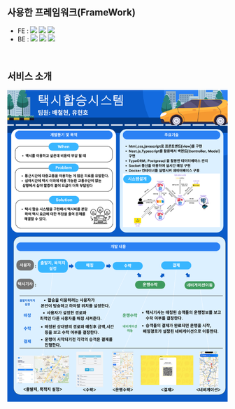 ## 사용한 프레임워크(FrameWork)

- FE : <img src="https://img.shields.io/badge/HTML-qwf?style=flat-square&logo=HTML5"/> <img src="https://img.shields.io/badge/TypeScript-3178C6?style=flat-square&logo=TypeScript&logoColor=white"/> <img src="https://img.shields.io/badge/NEXT.JS-000000?style=flat-square&logo=NEXT.JS&logoColor=white"/>
- BE : <img src="https://img.shields.io/badge/NEST.JS-000000?style=flat-square&logo=NESTJS&logoColor=red"/>  <img src="https://img.shields.io/badge/TypeScript-3178C6?style=flat-square&logo=TypeScript&logoColor=white"/> <img src="https://img.shields.io/badge/mongodb-000000?style=flat-square&logo=MONGODB&logoColor=green"/>

<br />

## 서비스 소개
![Image Description](./public/images/KakaoTalk_Photo_2024-06-28-22-28-53.png)


